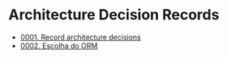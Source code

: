 # Architecture Decision Records

* [0001. Record architecture decisions](adr/0001-record-architecture-decisions.md)
* [0002. Escolha do ORM](adr/0002-escolha-do-orm.md)
